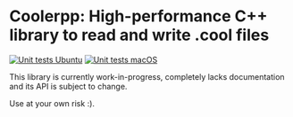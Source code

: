 # Coolerpp: High-performance C++ library to read and write .cool files

[![Unit tests Ubuntu](https://github.com/robomics/coolerpp/actions/workflows/unit-tests-ubuntu.yml/badge.svg)](https://github.com/robomics/coolerpp/actions/workflows/unit-tests-ubuntu.yml)
[![Unit tests macOS](https://github.com/robomics/coolerpp/actions/workflows/unit-tests-macos.yml/badge.svg)](https://github.com/robomics/coolerpp/actions/workflows/unit-tests-macos.yml)

This library is currently work-in-progress, completely lacks documentation and its API is subject to change.

Use at your own risk :).

